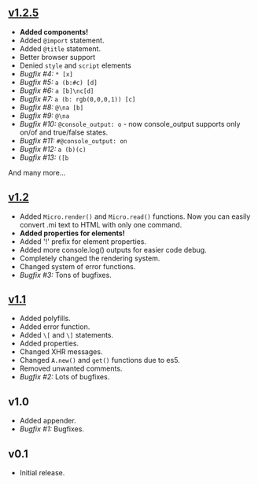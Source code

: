 ## [v1.2.5](https://github.com/PDKnight/Micro.js/blob/2f22626e4d2cfff903606f41dc37dea802d80081/src/micro.js)
* **Added components!**
* Added `@import` statement.
* Added `@title` statement.
* Better browser support
* Denied `style` and `script` elements
* *Bugfix #4:* `* [x]`
* *Bugfix #5:* `a (b:#c) [d]`
* *Bugfix #6:* `a [b]\nc[d]`
* *Bugfix #7:* `a (b: rgb(0,0,0,1)) [c]`
* *Bugfix #8:* `@\na [b]`
* *Bugfix #9:* `@\na`
* *Bugfix #10:* `@console_output: o` - now console_output supports only on/of and true/false states.
* *Bugfix #11:* `#@console_output: on`
* *Bugfix #12:* `a (b)(c)`
* *Bugfix #13:* `([b`

And many more...

## [v1.2](https://github.com/PDKnight/Micro.js/blob/34e1b847b2cd6e015ac9d437b67cff6e3f93b843/src/micro.js)
* Added `Micro.render()` and `Micro.read()` functions. Now you can easily convert .mi text to HTML with only one command.
* **Added properties for elements!**
* Added '!' prefix for element properties.
* Added more console.log() outputs for easier code debug.
* Completely changed the rendering system.
* Changed system of error functions.
* *Bugfix #3:* Tons of bugfixes.

## [v1.1](https://github.com/PDKnight/Micro.js/blob/c66f924bcd0591484c4ce43b6677774849e8deb2/src/micro.js)
* Added polyfills.
* Added error function.
* Added `\[` and `\]` statements.
* Added properties.
* Changed XHR messages.
* Changed `A.new()` and `get()` functions due to es5.
* Removed unwanted comments.
* *Bugfix #2:* Lots of bugfixes.

## v1.0
* Added appender.
* *Bugfix #1:* Bugfixes.

## v0.1
* Initial release.
